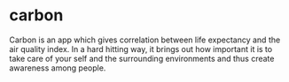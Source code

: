 # carbon
Carbon is an app which gives correlation between life expectancy and the air quality index. In a hard hitting way, it brings out how important it is to take care of your self and the surrounding environments and thus create awareness among people.
